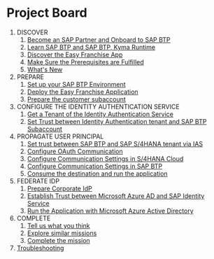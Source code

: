 # Project Board

1. DISCOVER
    1. [Become an SAP Partner and Onboard to SAP BTP](../../documentation/discover/become-partner-and-btp-onboard/README.md)
    1. [Learn SAP BTP and SAP BTP, Kyma Runtime](../../documentation/discover/btp-and-kyma/README.md)
    1. [Discover the Easy Franchise App](../../documentation/discover/easy-franchise/README.md)
    1. [Make Sure the Prerequisites are Fulfilled](../../documentation/discover/prerequisites/README.md)
    1. [What's New](../../documentation/discover/whats-new/README.md)
1. PREPARE
    1. [Set up your SAP BTP Environment](../../documentation/prepare/btp-environment/README.md)
    1. [Deploy the Easy Franchise Application](../../documentation/prepare/deploy-app/README.md)
    1. [Prepare the customer subaccount](../../documentation/prepare/prepare-customer-subaccount/README.md)
1. CONFIGURE THE IDENTITY AUTHENTICATION SERVICE
    1. [Get a Tenant of the Identity Authentication Service](../../documentation/configure-ias/get-ias/README.md)
    1. [Set Trust between Identity Authentication tenant and SAP BTP Subaccount](../../documentation/configure-ias/set-trust-between-ias-and-btp/README.md)
1. PROPAGATE USER PRINCIPAL
    1. [Set trust between SAP BTP and SAP S/4HANA tenant via IAS](../../documentation/propagate-identity/set-trust-between-btp-and-s4-via-ias/README.md)
    1. [Configure OAuth Communication](../../documentation/propagate-identity/configure-oauth-communication/README.md)
    1. [Configure Communication Settings in S/4HANA Cloud](../../documentation/propagate-identity/configure-s4/README.md)
    1. [Configure Communication Settings in SAP BTP](../../documentation/propagate-identity/configure-btp/README.md)
    1. [Consume the destination and run the application](../../documentation/propagate-identity/run-app-with-principal-propagation/README.md)
1. FEDERATE IDP
    1. [Prepare Corporate IdP](../../documentation/federate-idp/prepare-corporate-idp/README.md)
    1. [Establish Trust between Microsoft Azure AD and SAP Identity Service](../../documentation/federate-idp/establish-trust-between-aad-and-ias/README.md)
    1. [Run the Application with Microsoft Azure Active Directory](../../documentation/federate-idp/run-app-with-aad/README.md) 
1. COMPLETE
    1. [Tell us what you think](../../documentation/give-feedback/README.md)
    1. [Explore similar missions](../../documentation/explore-similar-missions/README.md)
    1. [Complete the mission](../../documentation/complete-mission/README.md)
1. [Troubleshooting](../../documentation/troubleshooting/README.md)
